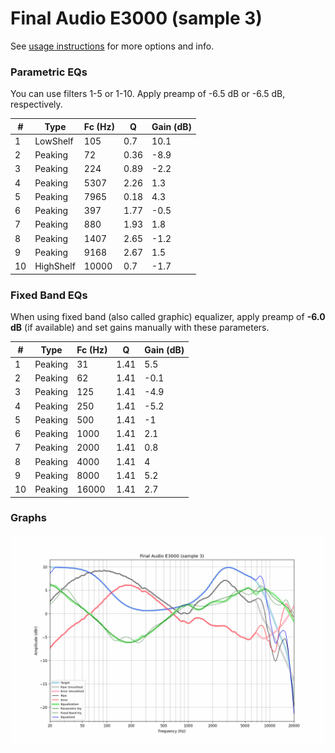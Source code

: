 # Final Audio E3000 (sample 3)
See [usage instructions](https://github.com/jaakkopasanen/AutoEq#usage) for more options and info.

### Parametric EQs
You can use filters 1-5 or 1-10. Apply preamp of -6.5 dB or -6.5 dB, respectively.

|   # | Type      |   Fc (Hz) |    Q |   Gain (dB) |
|-----|-----------|-----------|------|-------------|
|   1 | LowShelf  |       105 | 0.7  |        10.1 |
|   2 | Peaking   |        72 | 0.36 |        -8.9 |
|   3 | Peaking   |       224 | 0.89 |        -2.2 |
|   4 | Peaking   |      5307 | 2.26 |         1.3 |
|   5 | Peaking   |      7965 | 0.18 |         4.3 |
|   6 | Peaking   |       397 | 1.77 |        -0.5 |
|   7 | Peaking   |       880 | 1.93 |         1.8 |
|   8 | Peaking   |      1407 | 2.65 |        -1.2 |
|   9 | Peaking   |      9168 | 2.67 |         1.5 |
|  10 | HighShelf |     10000 | 0.7  |        -1.7 |

### Fixed Band EQs
When using fixed band (also called graphic) equalizer, apply preamp of **-6.0 dB** (if available) and set gains manually with these parameters.

|   # | Type    |   Fc (Hz) |    Q |   Gain (dB) |
|-----|---------|-----------|------|-------------|
|   1 | Peaking |        31 | 1.41 |         5.5 |
|   2 | Peaking |        62 | 1.41 |        -0.1 |
|   3 | Peaking |       125 | 1.41 |        -4.9 |
|   4 | Peaking |       250 | 1.41 |        -5.2 |
|   5 | Peaking |       500 | 1.41 |        -1   |
|   6 | Peaking |      1000 | 1.41 |         2.1 |
|   7 | Peaking |      2000 | 1.41 |         0.8 |
|   8 | Peaking |      4000 | 1.41 |         4   |
|   9 | Peaking |      8000 | 1.41 |         5.2 |
|  10 | Peaking |     16000 | 1.41 |         2.7 |

### Graphs
![](./Final%20Audio%20E3000%20(sample%203).png)
